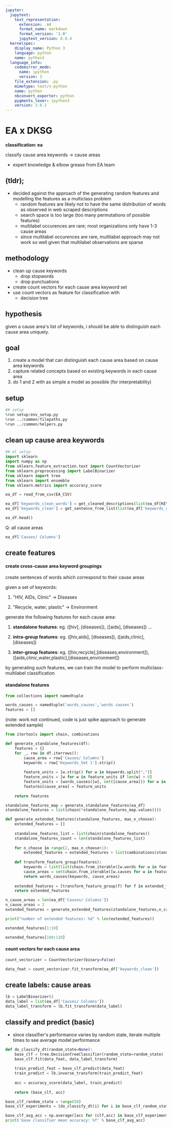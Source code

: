 ```yaml
---
jupyter:
  jupytext:
    text_representation:
      extension: .md
      format_name: markdown
      format_version: '1.0'
      jupytext_version: 0.8.4
  kernelspec:
    display_name: Python 3
    language: python
    name: python3
  language_info:
    codemirror_mode:
      name: ipython
      version: 3
    file_extension: .py
    mimetype: text/x-python
    name: python
    nbconvert_exporter: python
    pygments_lexer: ipython3
    version: 3.6.1
---
```


# EA x DKSG
**classification: ea**

classify cause area keywords -> cause areas
- expert knowledge & elbow grease from EA team

## (tldr);
- decided against the approach of the generating random features and modelling the features as a multiclass problem
    - random features are likely not to have the same distribution of words as observed in web scraped descriptions
    - search space is too large (too many permutations of possible features)
    - multilabel occurences are rare; most organizations only have 1-3 cause areas
    - since multilabel occurences are rare, multilabel approach may not work so well given that multilabel observations are sparse

## methodology
- clean up cause keywords
    - drop stopwords
    - drop punctuations
- create count vectors for each cause area keyword set
- use count vectors as feature for classification with
    - decision tree
    
## hypothesis
given a cause area's list of keywords, i should be able to distinguish each cause area uniquely.

## goal
1. create a model that can distinguish each cause area based on cause area keywords
2. capture related concepts based on existing keywords in each cause area
3. do 1 and 2 with as simple a model as possible (for interpretability)


## setup

```python
## setup
%run setup/env_setup.py
%run ../common/filepaths.py
%run ../common/helpers.py
```

## clean up cause area keywords

```python
## ml setup
import sklearn
import numpy as np
from sklearn.feature_extraction.text import CountVectorizer
from sklearn.preprocessing import LabelBinarizer
from sklearn import tree
from sklearn import ensemble
from sklearn.metrics import accuracy_score
```

```python
ea_df = read_from_csv(EA_CSV)
```

```python
ea_df['keywords_clean_words'] = get_cleaned_descriptions(list(ea_df[KEYWORDS_COLUMN]), True, True, False, True)
ea_df['keywords_clean'] = get_sentence_from_list(list(ea_df['keywords_clean_words']))
```

```python
ea_df.head()
```

Q: all cause areas

```python
ea_df['Causes/ Columns']
```

## create features
#### create cross-cause area keyword groupings
create sentences of words which correspond to their cause areas

given a set of keywords: 

1) "HIV, AIDs, Clinic" -> Diseases

2) "Recycle, water, plastic" -> Environment

generate the following features for each cause area:

1) **standalone features**:
eg. ([hiv], [diseases]), ([aids], [diseases]) ...

2) **intra-group features**: 
eg. ([hiv,aids], [diseases]), ([aids,clinic], [diseases])

3) **inter-group features**: 
eg. ([hiv,recycle],[diseases,environment]), ([aids,clinic,water,plastic],[diseases,environment]) 

by generating such features, we can train the model to perform multiclass-multilabel classification


#### standalone features 

```python
from collections import namedtuple

words_causes = namedtuple('words_causes','words causes')
features = []
```

(note: work not continued, code is just spike approach to generate extended sample)

```python
from itertools import chain, combinations

def generate_standalone_features(df):
    features = {}
    for _, row in df.iterrows():
        cause_area = row['Causes/ Columns']
        keywords = row['Keywords_Set 1'].strip()
        
        feature_units = [w.strip() for w in keywords.split(",")]
        feature_units = [w for w in feature_units if len(w) > 0]
        feature_units = [words_causes([w], set([cause_area])) for w in feature_units]
        features[cause_area] = feature_units
        
    return features

standalone_features_map = generate_standalone_features(ea_df)
standalone_features = list(chain(*standalone_features_map.values()))

def generate_extended_features(standalone_features, max_n_choose):
    extended_features = []
    
    standalone_features_list = list(chain(standalone_features))
    standalone_features_count = len(standalone_features_list)
    
    for n_choose in range(2, max_n_choose+1):
        extended_features = extended_features + list(combinations(standalone_features_list,n_choose))
        
    def transform_feature_group(features):
        keywords = list(list(chain.from_iterable([w.words for w in features])))
        cause_areas = set(chain.from_iterable([w.causes for w in features]))
        return words_causes(keywords, cause_areas)
        
    extended_features = [transform_feature_group(f) for f in extended_features]
    return extended_features

n_cause_areas = len(ea_df['Causes/ Columns'])
n_cause_areas = 2
extended_features = generate_extended_features(standalone_features,n_cause_areas)
```

```python
print("number of extended features: %d" % len(extended_features))
```

```python
extended_features[1:10]
```

```python
extended_features[100:110]
```

#### count vectors for each cause area

```python
count_vectorizer = CountVectorizer(binary=False)

data_feat = count_vectorizer.fit_transform(ea_df['keywords_clean'])
```

## create labels: cause areas

```python
lb = LabelBinarizer()
data_label = list(ea_df['Causes/ Columns']) 
data_label_transform = lb.fit_transform(data_label)
```

## classify and predict (basic)
- since classifier's performance varies by random state, iterate multiple times to see average model performance

```python
def do_classify_dt(random_state=None):
    base_clf = tree.DecisionTreeClassifier(random_state=random_state)
    base_clf.fit(data_feat, data_label_transform)
    
    train_predict_feat = base_clf.predict(data_feat)
    train_predict = lb.inverse_transform(train_predict_feat)
    
    acc = accuracy_score(data_label, train_predict)
    
    return (base_clf, acc)
```

```python
base_clf_random_state = range(50)
base_clf_experiments = [do_classify_dt(i) for i in base_clf_random_state]

base_clf_avg_acc = np.average([acc for (clf,acc) in base_clf_experiments])
print('base classifier mean accuracy: %f' % base_clf_avg_acc)
```
